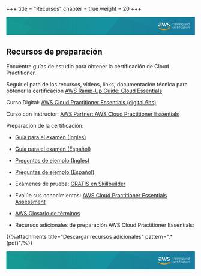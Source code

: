 +++ 
title = "Recursos" 
chapter = true 
weight = 20 
+++

<img src="images/logo-bar.png" alt="drawing"/>

## Recursos de preparación

Encuentre guías de estudio para obtener la certificación de Cloud Practitioner.

Seguir el path de los recursos, videos, links, documentación técnica para obtener la certificación <a href="https://d1.awsstatic.com/training-and-certification/ramp-up_guides/Ramp-Up_Guide_CloudPractitioner.pdf" target="_blank">AWS Ramp-Up Guide: Cloud Essentials</a>

Curso Digital: <a href="https://partnercentral.awspartner.com/LmsSsoRedirect?RelayState=%2flearningobject%2fwbc%3fid%3d62551" target="_blank">AWS Cloud Practitioner Essentials (digital 6hs)</a>

Curso con Instructor: <a href="https://aws.amazon.com/partners/training/partner-course-schedule/?partner-training-cert-cards.sort-by=item.additionalFields.startDateSort&partner-training-cert-cards.sort-order=asc&awsf.location=location%23namerl%7Clocation%23latam&awsf.course-focus=*all&awsf.language=language%23spanish&awsf.tech-category=*all&partner-training-cert-cards.q=AWS%2BPartner%3A%2BAWS%2BCloud%2BPractitioner%2BEssentials&partner-training-cert-cards.q_operator=AND" target="_blank">AWS Partner: AWS Cloud Practitioner Essentials</a>

Preparación de la certificación: 

- <a href="https://d1.awsstatic.com/training-and-certification/docs-cloud-practitioner/AWS-Certified-Cloud-Practitioner_Exam-Guide.pdf" target="_blank">Guía para el examen (Ingles)</a>

- <a href="https://d1.awsstatic.com/es_ES/training-and-certification/docs-cloud-practitioner/AWS-Certified-Cloud-Practitioner_Exam-Guide.pdf" target="_blank">Guía para el examen (Español)</a>

- <a href="https://d1.awsstatic.com/training-and-certification/docs-cloud-practitioner/AWS-Certified-Cloud-Practitioner_Sample-Questions.pdf" target="_blank">Preguntas de ejemplo (Ingles)</a>

- <a href="https://d1.awsstatic.com/es_ES/training-and-certification/docs-cloud-practitioner/AWS-Certified-Cloud-Practitioner_Sample-Questions.pdf" target="_blank">Preguntas de ejemplo (Español)</a>

- Exámenes de prueba: <a href="https://explore.skillbuilder.aws/learn/catalog?ctldoc-catalog-0=se-%22AWS%20Certification%20Official%20Practice%20Question%20Sets%22?cp=sec&sec=prep" target="_blank">GRATIS en Skillbuilder</a>

- Evalúe sus conocimientos: <a href="https://partnercentral.awspartner.com/LmsSsoRedirect?RelayState=%2flearningobject%2fwbc%3fid%3d70046" target="_blank">AWS Cloud Practitioner Essentials Assessment</a>

- <a href="https://docs.aws.amazon.com/es_es/general/latest/gr/glos-chap.html" target="_blank">AWS Glosario de términos</a>

- Recursos adicionales de preparación AWS Cloud Practitioner Essentials:

{{%attachments title="Descargar recursos adicionales" pattern=".*(pdf)"/%}}

<img src="images/logo-bar.png" alt="drawing"/>